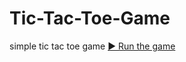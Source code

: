 # Tic-Tac-Toe-Game
simple tic tac toe game 
[▶️ Run the game](https://your-username.github.io/your-repo-name/)
